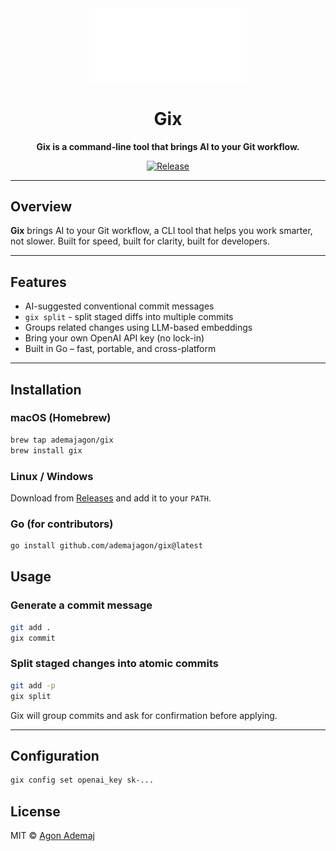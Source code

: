 <div align="center">

<picture>
  <source media="(prefers-color-scheme: light)" srcset="/docs/logo_gix_light.svg">
  <img alt="gix logo" src="/docs/logo_gix_dark.svg" width="50%" height="50%">
</picture>

# Gix

**Gix is a command-line tool that brings AI to your Git workflow.**

[![Release](https://img.shields.io/github/v/release/ademajagon/gix?color=green&label=release)](https://github.com/ademajagon/gix/releases)

</div>

---

## Overview

**Gix** brings AI to your Git workflow, a CLI tool that helps you work smarter, not slower. Built for speed, built for clarity, built for developers.

---

## Features

- AI-suggested conventional commit messages
- `gix split` - split staged diffs into multiple commits
- Groups related changes using LLM-based embeddings
- Bring your own OpenAI API key (no lock-in)
- Built in Go – fast, portable, and cross-platform

---

## Installation

### macOS (Homebrew)

```bash
brew tap ademajagon/gix
brew install gix
```

### Linux / Windows

Download from [Releases](https://github.com/ademajagon/gix/releases) and add it to your `PATH`.


### Go (for contributors)

```bash
go install github.com/ademajagon/gix@latest
```

## Usage

### Generate a commit message

```bash
git add .
gix commit
```

### Split staged changes into atomic commits

```bash
git add -p
gix split
```

Gix will group commits and ask for confirmation before applying.

---

## Configuration

```bash
gix config set openai_key sk-...
```


## License

MIT © [Agon Ademaj](https://github.com/ademajagon)